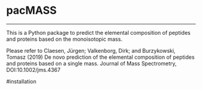 # pacMASS
---------

This is a Python package to predict the elemental composition of peptides and proteins based on the monoisotopic mass.

Please refer to Claesen, Jürgen; Valkenborg, Dirk; and Burzykowski, Tomasz (2019) De novo prediction of the elemental composition of peptides and proteins based on a single mass. Journal of Mass Spectrometry, DOI:10.1002/jms.4367

#installation

#
